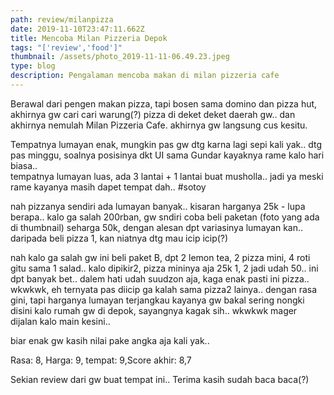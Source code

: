 ```yaml
---
path: review/milanpizza
date: 2019-11-10T23:47:11.662Z
title: Mencoba Milan Pizzeria Depok
tags: "['review','food']"
thumbnail: /assets/photo_2019-11-11-06.49.23.jpeg
type: blog
description: Pengalaman mencoba makan di milan pizzeria cafe
---
```


Berawal dari pengen makan pizza, tapi bosen sama domino dan pizza hut, akhirnya gw cari cari warung(?) pizza di deket deket daerah gw.. dan akhirnya nemulah Milan Pizzeria Cafe. akhirnya gw langsung cus kesitu.

Tempatnya lumayan enak, mungkin pas gw dtg karna lagi sepi kali yak.. dtg pas minggu, soalnya posisinya dkt UI sama Gundar kayaknya rame kalo hari biasa.. \
tempatnya lumayan luas, ada 3 lantai + 1 lantai buat musholla.. jadi ya meski rame kayanya masih dapet tempat dah.. #sotoy

nah pizzanya sendiri ada lumayan banyak.. kisaran harganya 25k - lupa berapa.. kalo ga salah 200rban, gw sndiri coba beli paketan (foto yang ada di thumbnail) seharga 50k, dengan alesan dpt variasinya lumayan kan.. daripada beli pizza 1, kan niatnya dtg mau icip icip(?)

nah kalo ga salah gw ini beli paket B, dpt 2 lemon tea, 2 pizza mini, 4 roti gitu sama 1 salad.. kalo dipikir2, pizza mininya aja 25k 1, 2 jadi udah 50.. ini dpt banyak bet.. dalem hati udah suudzon aja, kaga enak pasti ini pizza.. wkwkwk, eh ternyata pas diicip ga kalah sama pizza2 lainya.. dengan rasa gini, tapi harganya lumayan terjangkau kayanya gw bakal sering nongki disini kalo rumah gw di depok, sayangnya kagak sih.. wkwkwk mager dijalan kalo main kesini..

biar enak gw kasih nilai pake angka aja kali yak..

Rasa: 8, Harga: 9, tempat: 9,Score akhir: 8,7

Sekian review dari gw buat tempat ini.. Terima kasih sudah baca baca(?)
